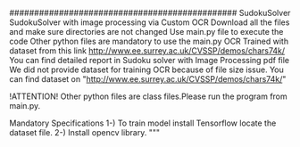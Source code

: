 ##############################################
SudokuSolver
SudokuSolver with image processing via Custom OCR Download all the files and make sure directories are not changed Use main.py file to execute the code Other python files are mandatory to use the main.py OCR Trained with dataset from this link http://www.ee.surrey.ac.uk/CVSSP/demos/chars74k/ You can find detailed report in Sudoku solver with Image Processing pdf file
We did not provide dataset for training OCR because of file size issue.
You can find dataset on "http://www.ee.surrey.ac.uk/CVSSP/demos/chars74k/"

!ATTENTION!
Other python files are class files.Please run the program from main.py.

Mandatory Specifications
 1-) To train model install Tensorflow locate the dataset file.
 2-) Install opencv library.
 """
